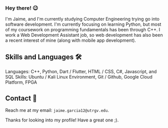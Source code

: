 ### Hey there! 😉
I'm Jaime, and I'm currently studying Computer Engineering trying go into software development. I'm currently focusing on learning Python, but most of my coursework on programming fundamentals has been through C++. I work a Web Development Assistant job, so web development has also been a recent interest of mine (along with mobile app development). 

## Skills and Languages 🛠
Languages: C++, Python, Dart / Flutter, HTML / CSS, C#, Javascript, and SQL
Skills: Ubuntu / Kali Linux Environment, Git / Github, Google Cloud Platform, FPGA

## Contact 📱
Reach me at my email: ```jaime.garcia12@utrgv.edu```. 

Thanks for looking into my profile! Have a great one ;).
